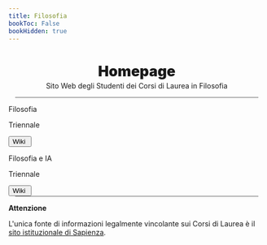 ```yaml
---
title: Filosofia
bookToc: False
bookHidden: true
---
```


<h1 align="center" class="title_grad" style="font-weight: 900">Homepage</h1>

<p align="center" style="margin-top: -15px">Sito Web degli Studenti dei Corsi di Laurea in Filosofia</p>

<div style="width: 95%; height: 1px; background-color: #606060; margin-left: auto; margin-right: auto"></div>

<div class="home_evid">
    <div class="home_page centered_content_page" id="degree_choice_informatica">
        <p class="home_box_text_title degree_choice_box_text_title" id="home_enroll_text">Filosofia</p>
        <p class="home_box_text degree_choice_box_text">Triennale</p>
        <button class="explore_more" onclick="window.location.href = '../../33525/'">Wiki&nbsp<i class="fa-solid fa-arrow-right"></i></button>
    </div>
    <div class="home_page centered_content_page" id="degree_choice_computer_science">
        <p class="home_box_text_title degree_choice_box_text_title" id="home_wiki_text">Filosofia e IA</p>
        <p class="home_box_text degree_choice_box_text">Triennale</p>
        <button class="explore_more" onclick="window.location.href = '../../33526/'">Wiki&nbsp<i class="fa-solid fa-arrow-right"></i></button>
    </div>
</div>

<div style="width: 95%; height: 1px; background-color: #606060; margin-left: auto; margin-right: auto"></div>

<i class="fa-solid fa-triangle-exclamation" style="color: #FFD43B;"></i> **Attenzione**

L'unica fonte di informazioni legalmente vincolante sui Corsi di Laurea è il [sito istituzionale di Sapienza](https://corsidilaurea.uniroma1.it/).
